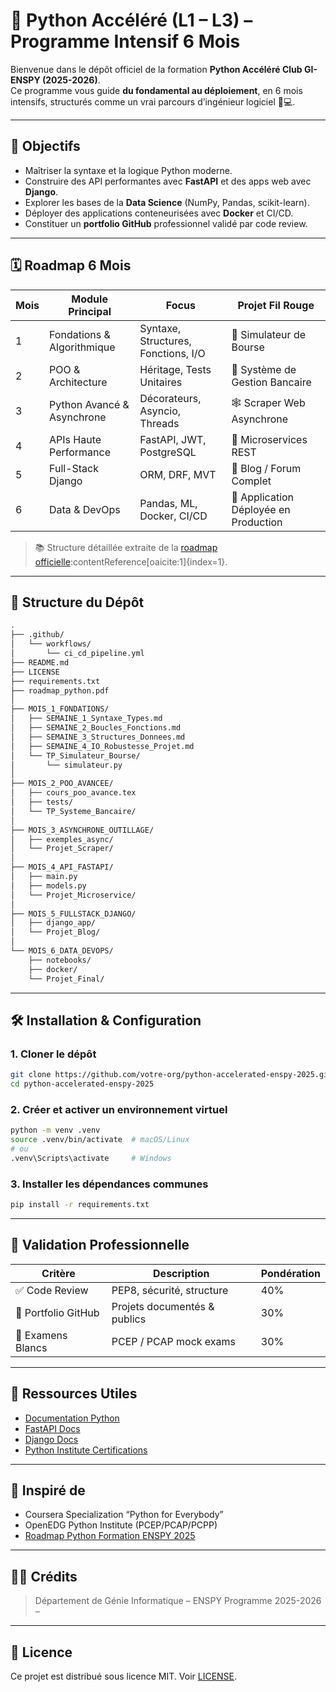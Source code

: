 # 🚀 Python Accéléré (L1 – L3) – Programme Intensif 6 Mois

Bienvenue dans le dépôt officiel de la formation **Python Accéléré Club GI-ENSPY (2025-2026)**.  
Ce programme vous guide **du fondamental au déploiement**, en 6 mois intensifs, structurés comme un vrai parcours d’ingénieur logiciel 🧠💻.

---

## 🧭 Objectifs
- Maîtriser la syntaxe et la logique Python moderne.
- Construire des API performantes avec **FastAPI** et des apps web avec **Django**.
- Explorer les bases de la **Data Science** (NumPy, Pandas, scikit-learn).
- Déployer des applications conteneurisées avec **Docker** et CI/CD.
- Constituer un **portfolio GitHub** professionnel validé par code review.

---

## 🗓️ Roadmap 6 Mois

| Mois | Module Principal | Focus | Projet Fil Rouge |
|------|-------------------|-------|------------------|
| 1 | Fondations & Algorithmique | Syntaxe, Structures, Fonctions, I/O | 📝 Simulateur de Bourse |
| 2 | POO & Architecture | Héritage, Tests Unitaires | 🏦 Système de Gestion Bancaire |
| 3 | Python Avancé & Asynchrone | Décorateurs, Asyncio, Threads | 🕸️ Scraper Web Asynchrone |
| 4 | APIs Haute Performance | FastAPI, JWT, PostgreSQL | 🧩 Microservices REST |
| 5 | Full-Stack Django | ORM, DRF, MVT | 📰 Blog / Forum Complet |
| 6 | Data & DevOps | Pandas, ML, Docker, CI/CD | 🚢 Application Déployée en Production |

> 📚 Structure détaillée extraite de la [roadmap officielle](./roadmap_python.pdf):contentReference[oaicite:1]{index=1}.

---

## 🧱 Structure du Dépôt

```bash
.
├── .github/
│   └── workflows/
│       └── ci_cd_pipeline.yml
├── README.md
├── LICENSE
├── requirements.txt
├── roadmap_python.pdf
│
├── MOIS_1_FONDATIONS/
│   ├── SEMAINE_1_Syntaxe_Types.md
│   ├── SEMAINE_2_Boucles_Fonctions.md
│   ├── SEMAINE_3_Structures_Donnees.md
│   ├── SEMAINE_4_IO_Robustesse_Projet.md
│   └── TP_Simulateur_Bourse/
│       └── simulateur.py
│
├── MOIS_2_POO_AVANCEE/
│   ├── cours_poo_avance.tex
│   ├── tests/
│   └── TP_Systeme_Bancaire/
│
├── MOIS_3_ASYNCHRONE_OUTILLAGE/
│   ├── exemples_async/
│   └── Projet_Scraper/
│
├── MOIS_4_API_FASTAPI/
│   ├── main.py
│   ├── models.py
│   └── Projet_Microservice/
│
├── MOIS_5_FULLSTACK_DJANGO/
│   ├── django_app/
│   └── Projet_Blog/
│
└── MOIS_6_DATA_DEVOPS/
    ├── notebooks/
    ├── docker/
    └── Projet_Final/
````

---

## 🛠️ Installation & Configuration

### 1. Cloner le dépôt

```bash
git clone https://github.com/votre-org/python-accelerated-enspy-2025.git
cd python-accelerated-enspy-2025
```

### 2. Créer et activer un environnement virtuel

```bash
python -m venv .venv
source .venv/bin/activate  # macOS/Linux
# ou
.venv\Scripts\activate     # Windows
```

### 3. Installer les dépendances communes

```bash
pip install -r requirements.txt
```

---

## 🧪 Validation Professionnelle

| Critère             | Description                  | Pondération |
| ------------------- | ---------------------------- | ----------- |
| ✅ Code Review       | PEP8, sécurité, structure    | 40%         |
| 🧰 Portfolio GitHub | Projets documentés & publics | 30%         |
| 📝 Examens Blancs   | PCEP / PCAP mock exams       | 30%         |

---

## 📎 Ressources Utiles

* [Documentation Python](https://docs.python.org/3/)
* [FastAPI Docs](https://fastapi.tiangolo.com/)
* [Django Docs](https://docs.djangoproject.com/)
* [Python Institute Certifications](https://pythoninstitute.org/)

---

## 🧠 Inspiré de

* Coursera Specialization “Python for Everybody”
* OpenEDG Python Institute (PCEP/PCAP/PCPP)
* [Roadmap Python Formation ENSPY 2025](./roadmap_python.pdf)

---

## 🧑‍🏫 Crédits

> Département de Génie Informatique – ENSPY
> Programme 2025-2026 – 

---

## 📝 Licence

Ce projet est distribué sous licence MIT. Voir [LICENSE](./LICENSE).

```

